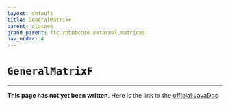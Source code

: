 ```yaml
---
layout: default
title: GeneralMatrixF
parent: classes
grand_parent: ftc.robotcore.external.matrices
nav_order: 4
---
```

# `GeneralMatrixF`
---
**This page has not yet been written**. Here is the link to the [official JavaDoc](https://ftctechnh.github.io/ftc_app/doc/javadoc/org/firstinspires/ftc/robotcore/external/matrices/GeneralMatrixF.html)
        